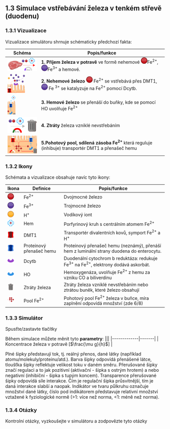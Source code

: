 <style>
img[alt^="image"] {max-width:20px;}
img[alt^="bigimage"] {  max-height:60px}
</style>
## 1.3 Simulace vstřebávání železa v tenkém střevě (duodenu)
<div class="w3-row"><div class="w3-col s4">

### 1.3.1 Vizualizace
Vizualizace simulátoru shrnuje schématicky předchozí fakta:

|Schéma|Popis/funkce|
|---|---|
|![bigimagefoodiron](simfoodiron.png)|__1. Příjem železa v potravě__ ve formě nehemové ![image1](image1.jpg)Fe<sup>2+</sup>, ![image2](image2.jpg)Fe<sup>3+</sup> a hemové.|
|![bigimagefoodiron](simnonhem.png)|__2. Nehemové železo__ ![image1](image1.jpg) Fe<sup>2+</sup> se vstřebává přes DMT1, ![image2](image2.jpg) Fe <sup>3+</sup> se katalyzuje na Fe<sup>2+</sup> pomocí Dcytb.|
|![bigimagefoodiron](simhem.png) |__3. Hemové železo__ se přenáší do buňky, kde se pomocí HO uvolňuje Fe<sup>2+</sup> |
|![bigimagefoodiron](simironout.png) |__4. Ztráty__ železa vzniklé nevstřebáním|
|![bigimagefoodiron](simironpool.png) |__5.Pohotový pool, sdílená zásoba Fe<sup>2+</sup>__ která reguluje (inhibuje) transportér DMT1 a přenašeč hemu|

### 1.3.2 Ikony
Schémata a vizualizace obsahuje navíc tyto ikony:

|Ikona|Definice|Popis/funkce|
|---|---|---|
|![image1](image1.jpg)|Fe<sup>2+</sup>|Dvojmocné železo|
|![image2](image2.jpg)|Fe<sup>3+</sup>|Trojmocné železo|
|![image3](image3.jpg)|H<sup>+</sup>|Vodíkový iont|
|![image4](image4.jpg)|Hem|Porfyrinový kruh s centrálním atomem Fe<sup>2+</sup>|
|![image5](image5.jpg)|DMT1|Transportér divalentních kovů, symport Fe<sup>2+</sup> a H<sup>+</sup>|
|![image6](image6.jpg)|Proteinový přenašeč hemu|Proteinový přenašeč hemu (neznámý), přenáší hem z luminální strany duodena do enterocytu.|
|![image7](image7.jpg)|Dcytb|Duodenální cytochrom b reduktáza: redukuje Fe<sup>3+</sup> na Fe<sup>2+</sup>, elektrony dodává askorbát.|
|![image8](image8.jpg)|HO|Hemoxygenáza, uvolňuje Fe<sup>2+</sup> z hemu za vzniku CO a biliverdinu|
|![image9](image9.jpg)|Ztráty železa|Ztráty železa vzniklé nevstřebáním nebo ztrátou buněk, které železo obsahují|
|![image10](image10.jpg)|Pool Fe<sup>2+</sup>|Pohotový pool Fe<sup>2+</sup> železa v buňce, míra zaplnění odpovídá množství (zde 6/8)|

</div>
<div class="w3-col s8">

### 1.3.3 Simulátor 

Spusťte/zastavte tlačítky
<bdl-fmi id="idfmi" src="FeMetabolism_FeMetabolismModel.js" fminame="FeMetabolism_FeMetabolismModel" tolerance="0.000001" starttime="0" fstepsize="0.1" guid="{aa4a8828-d593-44a2-bf1c-a1ee60c93b33}" valuereferences="637534208,637534209,100663316,16777260,33554448,33554449,637534229,905969689,637534232" valuelabels="Fe_liv,Fe_spl,Fe_duo_intake,Fe_food,Fe_duo_2,Fe_duo_3,Fe_duo_in_food,Fe_duo_unused,Fe_duo_out_loss" inputs="id1,16777260,1,1" inputlabels="Fe_food"></bdl-fmi>

Během simulace můžete měnit tyto **parametry**:
||| 
|-------------|-------|
| Koncentrace železa v potravě [$\frac{\mu g}{h}$] | <bdl-range id="id1" title="" min="0" max="1000" default="219" step="1"></bdl-range> 

Plné šipky představují tok, tj. reálný přenos, dané látky (například atomu/molekuly/proteinu/atd.). Barva šipky odpovídá přenášené látce, tloušťka šipky reflektuje velikost toku v daném směru. Přerušované šipky značí regulaci a to jak pozitivní (aktivační - šipka s ostrým hrotem) a nebo negativní (inhibiční - šipka s tupým koncem). Transparence přerušované šipky odpovídá síle interakce. Čím je regulační šipka průsvitnější, tím je daná interakce slabší a naopak. Indikátor ve tvaru půlkruhu označuje množství dané látky, číslo pod indikátorem představuje relativní množství vztažené k fyziologické normě (&gt;1: více než norma, &lt;1: méně než norma).

<bdl-animate-adobe src="DuodenumFinalObrazovka1.js" width="800" height="600" name="DuodenumFinalObrazovka1" fromid="idfmi"></bdl-animate-adobe>
<bdl-bind2a findex="3" aname="SipkaCervena1_anim" amin="0" amax="100" fmin="1" fmax="1000"></bdl-bind2a>
<bdl-bind2a findex="3" aname="Merak1_anim" amin="0" amax="99" fmin="0" fmax="1000"></bdl-bind2a>
<bdl-bind2a-text findex="3" aname="Hodnota1_text"></bdl-bind2a-text>

<bdl-bind2a findex="6" aname="SipkaCervena2_anim" amin="0" amax="100" fmin="0.91" fmax="2.74"></bdl-bind2a>
<bdl-bind2a findex="6" aname="SipkaZlutaH_anim" amin="0" amax="100" fmin="0.91" fmax="2.74"></bdl-bind2a>
<bdl-bind2a findex="6" aname="SipkaFialovaHorni_anim" amin="0" amax="100" fmin="0.91" fmax="2.74"></bdl-bind2a>
<bdl-bind2a findex="6" aname="SipkaModra_anim" amin="0" amax="100" fmin="0.91" fmax="2.74"></bdl-bind2a>
<bdl-bind2a findex="6" aname="SipkaModraModryKanalSpodni_anim" amin="0" amax="100" fmin="0.91" fmax="2.74"></bdl-bind2a>
<bdl-bind2a findex="6" aname="SipkaCervena3_anim" amin="0" amax="100" fmin="0.91" fmax="2.74"></bdl-bind2a>
<bdl-bind2a findex="6" aname="CervenaPoolIn_anim" amin="0" amax="100" fmin="0.91" fmax="2.74"></bdl-bind2a>

<bdl-bind2a findex="8" aname="CervenaKos_anim" amin="0" amax="100" fmin="0" fmax="0.5"></bdl-bind2a>
<bdl-bind2a-text findex="8" aname="Hodnota5_text"></bdl-bind2a-text>

<bdl-bind2a findex="7" aname="Merak2Cerveny_anim" amin="0" amax="99" fmin="0" fmax="16"></bdl-bind2a>
<bdl-bind2a findex="7" aname="SipkaSeda_anim" amin="0" amax="100" fmin="0" fmax="16"></bdl-bind2a>
<bdl-bind2a-text findex="7" aname="Hodnota2Cerveny_text"></bdl-bind2a-text>

<bdl-bind2a findex="4" aname="Fe2Skupina_anim" amin="100" amax="0" fmin="0.5" fmax="1.5"></bdl-bind2a>
<bdl-bind2a findex="4" aname="KanalCerveny_anim" amin="0" amax="99" fmin="0.5" fmax="1.5"></bdl-bind2a>
<bdl-bind2a findex="4" aname="KanalModry_anim" amin="0" amax="99" fmin="0.5" fmax="1.5"></bdl-bind2a>
<bdl-bind2a findex="4" aname="CervenaSrafovanaZastaveni1_anim" amin="99" amax="0" fmin="0.5" fmax="1.5"></bdl-bind2a>
<bdl-bind2a findex="4" aname="Merak4_anim" amin="0" amax="99" fmin="0.5" fmax="1.5"></bdl-bind2a>

<bdl-bind2a-text findex="4" aname="Hodnota4_text"></bdl-bind2a-text>

### 1.3.4 Otázky
Kontrolní otázky, vyzkoušejte v simulátoru a zodpovězte tyto otázky
<bdl-quiz question="Sledujte reakci DMT1 a přenašeče hemu v reakci na množství železa v enterocytu a v potravě" answers="DMT1 se rozšíří při poklesu Fe2+ | DMT1 se zúží při poklesu Fe2+" correctoptions="true|false" explanations="pool Fe2+ inhibuje DMT1|pool Fe2+ inhibuje DMT1, při poklesu Fe2+ se rozšíří"></bdl-quiz>
<bdl-quiz question="Proč dochází k zpětné inhibici transportérů železa v závislosti na obsahu železa v buňce?" answers="jinak by se Fe hromadil v buňce| Kvůli konstantním ztrátám" correctoptions="true|false" explanations="Ano|je sice pravda, ale nevysvětluje otázku."></bdl-quiz>
<bdl-quiz question="V jakém případě dochází k vyšším ztrátám vstřebaného železa a proč?" answers="krvácení|pití čaje" correctoptions="true|false" explanations="Ano|Pití čaje může inhibovat vstřebávání železa, ale nemá výrazný vliv na ztráty již vstřebaného železa."></bdl-quiz>


</div>
</div>

